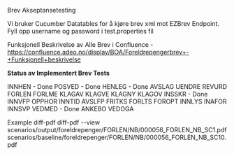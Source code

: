 Brev Akseptansetesting

Vi bruker Cucumber Datatables for å kjøre brev xml mot EZBrev Endpoint. Fyll opp username og password i test.properties fil

Funksjonell Beskrivelse av Alle Brev i Confluence - https://confluence.adeo.no/display/BOA/Foreldrepengerbrev+-+Funksjonell+beskrivelse

**Status av Implementert Brev Tests**

INNHEN - Done
POSVED - Done
HENLEG - Done
AVSLAG
UENDRE
REVURD
FORLEN
FORLME
KLAGAV
KLAGVE
KLAGNY
KLAGOV
INSSKR - Done
INNVFP
OPPHOR
INNTID
AVSLFP
FRITKS
FORLTS
FOROPT
INNLYS
INAFOR
INNSVP
VEDMED - Done
ANKEBO
VEDOGA

Example diff-pdf
diff-pdf --view  scenarios/output/foreldrepenger/FORLEN/NB/000056_FORLEN_NB_SC1.pdf scenarios/baseline/foreldrepenger/FORLEN/NB/000056_FORLEN_NB_SC10.pdf
